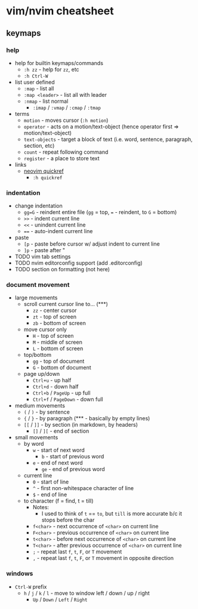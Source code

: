 # vim/nvim cheatsheet

## keymaps

### help

- help for builtin keymaps/commands
    - `:h zz` - help for `zz`, etc
    - `:h Ctrl-W`
- list user defined
    - `:map` - list all
    - `:map <leader>` - list all with leader
    - `:nmap` - list normal
        - `:imap` / `:vmap` / `:cmap` / `:tmap`
- terms
    - `motion` - moves cursor (`:h motion`)
    - `operator` - acts on a motion/text-object (hence operator first => motion/text-object)
    - `text-objects` - target a block of text (i.e. word, sentence, paragraph, section, etc)
    - `count` - repeat following command
    - `register` - a place to store text
- links
    - [neovim quickref](https://neovim.io/doc/user/quickref.html)
        - `:h quickref`

### indentation

- change indentation
    - `gg=G` - reindent entire file (`gg` = top, `=` - reindent, to `G` = bottom)
    - `>>` - indent current line
    - `<<` - unindent current line
    - `==` - auto-indent current line
- paste
    - `[p` - paste before cursor w/ adjust indent to current line
    - `]p` - paste after "
- TODO vim tab settings
- TODO nvim editorconfig support (add .editorconfig)
- TODO section on formatting (not here)

### document movement

- large movements
    - scroll current cursor line to... (***)
        - `zz` - center cursor
        - `zt` - top of screen
        - `zb` - bottom of screen
    - move cursor only
        - `H` -  top of screen
        - `M` -  middle of screen
        - `L` -  bottom of screen
    - top/bottom
        - `gg` -  top of document
        - `G` -  bottom of document
    - page up/down
        - `Ctrl+u` - up half
        - `Ctrl+d` - down half
        - `Ctrl+b` / `PageUp` - up full
        - `Ctrl+f` / `PageDown` - down full
- medium movements
    - `(` / `)` - by sentence
    - `{` / `}` - by paragraph (*** - basically by empty lines)
    - `[[` / `]]` - by section (in markdown, by headers)
        - `[]` / `][` - end of section
- small movements
    - by word
        - `w` -  start of next word
            - `b` -  start of previous word
        - `e` -  end of next word
            - `ge` -  end of previous word
    - current line
        - `0` -  start of line
        - `^` -  first non-whitespace character of line
        - `$` -  end of line
    - to character (f = find, t = till)
        - Notes:
            - I used to think of `t` == `to`, but `till` is more accurate b/c it stops before the char
        - `f<char>` -  next occurrence of `<char>` on current line
        - `F<char>` -  previous occurrence of `<char>` on current line
        - `t<char>` -  before next occurrence of `<char>` on current line
        - `T<char>` -  after previous occurrence of `<char>` on current line
        - `;` - repeat last `f`, `t`, `F`, or `T` movement
        - `,` - repeat last `f`, `t`, `F`, or `T` movement in opposite direction

### windows

- `Ctrl-W` prefix
    - `h` / `j` / `k` / `l` - move to window left / down / up / right
        - `Up` / `Down` / `Left` / `Right`
